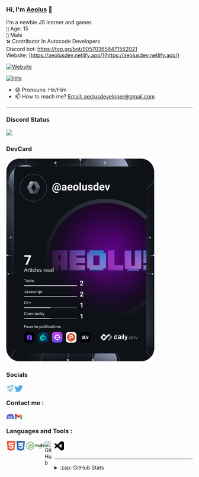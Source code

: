 ### Hi, I'm [Aeolus](https://aeolusdev.netlify.app/) 👋
I'm a newbie JS learner and gamer.
<br>
`🎂` Age: 15
<br>
`👫` Male
<br>
`🛠️` Contributor In Autocode Developers
<br>
Discord bot: https://top.gg/bot/905703656471552021
<br>
Website: [https://aeolusdev.netlify.app/](https://aeolusdev.netlify.app/)

[![Website](https://img.shields.io/website?label=Aeolus&style=for-the-badge&url=https://aeolusdev.netlify.app/)](https://aeolusdev.netlify.app/)

[![Hits](https://hits.seeyoufarm.com/api/count/incr/badge.svg?url=https%3A%2F%2Fgithub.com%2FAeolusDev&count_bg=%23000000&title_bg=%23000000&icon=github.svg&icon_color=%238900FF&title=hits&edge_flat=false)](https://hits.seeyoufarm.com)

- 😄 Pronouns: He/Him
- 📫 How to reach me? [Email: aeolusdeveloper@gmail.com](aeolusdeveloper@gmail.com)

---

### Discord Status
<a href="https://discord.com/users/596293027627270155">
<img height="80px" src="https://discord.c99.nl/widget/theme-2/596293027627270155.png" />
</a>
<br>

### DevCard
<a href="https://app.daily.dev/AeolusDev"><img src="https://github.com/AeolusDev/AeolusDev/blob/main/devcard.svg" width="400" alt="AeolusDev's Dev Card"/></a>
<br>

### Socials


[<img align="left" alt="https://admiring-kilby-93def3.netlify.app/" width="22px" src="assets/web.png"/>](https://admiring-kilby-93def3.netlify.app/)
[<img align="left" alt="Twitter" width="23px" src="assets/317720_social media_tweet_twitter_social_icon.png" />](https://twitter.com/captaincool6333)
<br>
### Contact me : 
[<img align="left" alt="Discord" width="22px" src="assets/8197841_discord_social network_communication_interaction_message_icon.png" />](https://discord.com/users/596293027627270155)

[<img align="left" alt="GMail" width="22px" src="assets/7089163_gmail_google_icon.png">](mailto:aeolusdeveloper@gmail.com)
</br>

### Languages and Tools : 
[<img align="left" alt="HTML5" width="26px" src="assets/317755_badge_html_html5_achievement_award_icon.png" />](https://www.w3.org/html/)
[<img align="left" alt="CSS3" width="26px" src="assets/317756_badge_css_css3_achievement_award_icon.png" />](https://www.w3schools.com/css/)
[<img align="left" alt="JavaScript" width="26px" src="assets/4375017_js_logo_node_icon.png" />](https://www.javascript.com/)
[<img align="left" alt="Node.js" width="26px" src="assets/1012818_code_development_logo_nodejs_icon.png" />](https://nodejs.org/en/)
[<img align="left" alt="GitHub" width="26px" src="https://cdn4.iconfinder.com/data/icons/socialcones/508/Github-128.png" />](https://github.com/)
[<img align="left" alt="Visual Studio Code" width="26px" src="assets/9118335_vscode_fill_icon.png" />](https://code.visualstudio.com/)
<br />
<br />

---

<details>
  <summary>:zap: GitHub Stats</summary>
</br>
<img align="center" alt="Aeolus's GitHub Stats" src="https://github-readme-stats-eight-pink.vercel.app/api?username=AeolusDev&&show_icons=true&theme=tokyonight&layout=compact" />
</br>
<img align="center" src="https://github-readme-streak-stats.herokuapp.com?user=AeolusDev&theme=tokyonight&hide_border=true&date_format=M%20j%5B%2C%20Y%5D" alt="Aeolus" />
